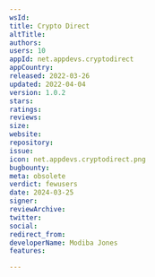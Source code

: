```yaml
---
wsId: 
title: Crypto Direct
altTitle: 
authors: 
users: 10
appId: net.appdevs.cryptodirect
appCountry: 
released: 2022-03-26
updated: 2022-04-04
version: 1.0.2
stars: 
ratings: 
reviews: 
size: 
website: 
repository: 
issue: 
icon: net.appdevs.cryptodirect.png
bugbounty: 
meta: obsolete
verdict: fewusers
date: 2024-03-25
signer: 
reviewArchive: 
twitter: 
social: 
redirect_from: 
developerName: Modiba Jones
features: 

---
```


